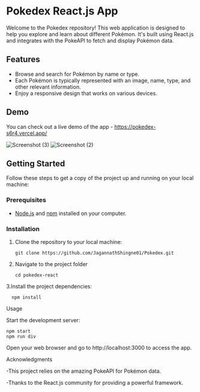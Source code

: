 # Pokedex React.js App
Welcome to the Pokedex repository! This web application is designed to help you explore and learn about different Pokémon. It's built using React.js and integrates with the PokeAPI to fetch and display Pokémon data.

## Features

- Browse and search for Pokémon by name or type.
- Each Pokémon is typically represented with an image, name, type, and other relevant information.
- Enjoy a responsive design that works on various devices.

## Demo
You can check out a live demo of the app - https://pokedex-s6r4.vercel.app/

![Screenshot (3)](https://github.com/JagannathShingne01/Pokedex/assets/133676629/1849360b-9f16-405b-b354-13469f8c1a0c)
![Screenshot (2)](https://github.com/JagannathShingne01/Pokedex/assets/133676629/e6bfaa30-46cc-48c4-99fd-585b0cfa705d)

## Getting Started


Follow these steps to get a copy of the project up and running on your local machine:

### Prerequisites

- [Node.js](https://nodejs.org/) and [npm](https://www.npmjs.com/) installed on your computer.

### Installation
1. Clone the repository to your local machine:

   ```shell
   git clone https://github.com/JagannathShingne01/Pokedex.git

2. Navigate to the project folder

       cd pokedex-react

3.Install the project dependencies:
      
      npm install

Usage

Start the development server:  
    
    npm start
    npm run div

Open your web browser and go to http://localhost:3000 to access the app.


Acknowledgments

 -This project relies on the amazing PokeAPI for Pokémon data.

 
 -Thanks to the React.js community for providing a powerful framework.
   
